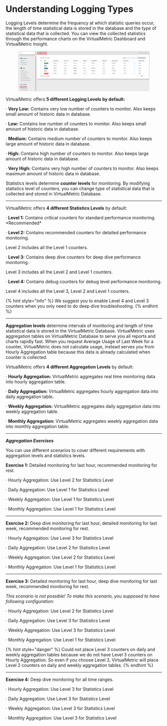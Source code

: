 # Understanding Logging Types

Logging Levels determine the frequency at which statistic queries occur, the length of time statistical data is stored in the database and the type of statistical data that is collected. You can view the collected statistics through the performance charts on the VirtualMetric Dashboard and VirtualMetric Insight.

<figure><img src="../../../.gitbook/assets/image (188).png" alt=""><figcaption></figcaption></figure>

VirtualMetric offers **5 different Logging Levels by default:**

·       **Very Low:** Contains very low number of counters to monitor. Also keeps small amount of historic data in database.

·      **Low:** Contains low number of counters to monitor. Also keeps small amount of historic data in database.

·       **Medium:** Contains medium number of counters to monitor. Also keeps large amount of historic data in database.

·       **High:** Contains high number of counters to monitor. Also keeps large amount of historic data in database.

·       **Very High:** Contains very high number of counters to monitor. Also keeps maximum amount of historic data in database.

Statistics levels determine **counter levels** for monitoring. By modifying statistics level of counters, you can change type of statistical data that is collected and stored in VirtualMetric Database.

***

VirtualMetric offers **4 different Statistics Levels** by default:

·      **Level 1:** Contains critical counters for standard performance monitoring. \*Recommended\*

·      **Level 2:** Contains recommended counters for detailed performance monitoring.

&#x20;                                   Level 2 includes all the Level 1 counters.

·      **Level 3:** Contains deep dive counters for deep dive performance monitoring.

&#x20;                                   Level 3 includes all the Level 2 and Level 1 counters.

·       **Level 4:** Contains debug counters for debug level performance monitoring.

&#x20;                                   Level 4 includes all the Level 3, Level 2 and Level 1 counters.

&#x20;

{% hint style="info" %}
We suggest you to enable Level 4 and Level 3 counters when you only need to do deep dive troubleshooting.
{% endhint %}

***

**Aggregation levels** determine intervals of monitoring and length of time statistical data is stored in the VirtualMetric Database. VirtualMetric uses aggregation tables on VirtualMetric Database to serve you all reports and charts rapidly fast. When you request Average Usage of Last Week for a counter, VirtualMetric does not calculate usage, instead serves you from Hourly Aggregation table because this data is already calculated when counter is collected.

VirtualMetric offers **4 different Aggregation Levels** by default:

·       **Hourly Aggregation:** VirtualMetric aggregates real time monitoring data into hourly aggregation table.

·       **Daily Aggregation:** VirtualMetric aggregates hourly aggregation data into daily aggregation table.

·       **Weekly Aggregation:** VirtualMetric aggregates daily aggregation data into weekly aggregation table.

·       **Monthly Aggregation:** VirtualMetric aggregates weekly aggregation data into monthly aggregation table.

***

_**Aggregation Exercises**_

You can use different scenarios to cover different requirements with aggregation levels and statistics levels.

**Exercise 1:** Detailed monitoring for last hour, recommended monitoring for rest.

·       Hourly Aggregation: Use Level 2 for Statistics Level

·       Daily Aggregation: Use Level 1 for Statistics Level

·       Weekly Aggregation: Use Level 1 for Statistics Level

·       Monthly Aggregation: Use Level 1 for Statistics Level

***

**Exercise 2:** Deep dive monitoring for last hour, detailed monitoring for last week, recommended monitoring for rest.

·       Hourly Aggregation: Use Level 3 for Statistics Level

·       Daily Aggregation: Use Level 2 for Statistics Level

·       Weekly Aggregation: Use Level 2 for Statistics Level

·       Monthly Aggregation: Use Level 1 for Statistics Level

***

**Exercise 3:** Detailed monitoring for last hour, deep dive monitoring for last week, recommended monitoring for rest.

&#x20; _This scenario is not possible! To make this scenario, you supposed to have following configuration:_

·       Hourly Aggregation: Use Level 2 for Statistics Level

·       Daily Aggregation: Use Level 3 for Statistics Level

·       Weekly Aggregation: Use Level 3 for Statistics Level

·       Monthly Aggregation: Use Level 1 for Statistics Level

{% hint style="danger" %}
Could not place Level 3 counters on daily and weekly aggregation tables because we do not have Level 3 counters on Hourly Aggregation. So even if you choose Level 3, VirtualMetric will place Level 2 counters on daily and weekly aggregation tables.
{% endhint %}

***

**Exercise 4:** Deep dive monitoring for all time ranges.

·       Hourly Aggregation: Use Level 3 for Statistics Level

·       Daily Aggregation: Use Level 3 for Statistics Level

·       Weekly Aggregation: Use Level 3 for Statistics Level

·       Monthly Aggregation: Use Level 3 for Statistics Level
